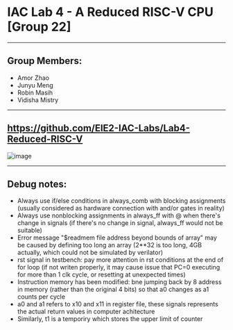 # IAC Lab 4 - A Reduced RISC-V CPU [Group 22]
---
## Group Members:
- Amor Zhao
- Junyu Meng
- Robin Masih
- Vidisha Mistry
---

https://github.com/EIE2-IAC-Labs/Lab4-Reduced-RISC-V
---

![image](https://user-images.githubusercontent.com/87839533/203973935-0802a4c2-0315-46ae-9c5c-e89835aafddb.png)

---

## Debug notes: 

- Always use if/else conditions in always_comb with blocking assignments
(usually considered as hardware connection with and/or gates in reality)
- Always use nonblocking assignments in always_ff with @ when there's change in signals
(if there's no change in signal, always_ff would not be suitable)
- Error message "$readmem file address beyond bounds of array" may be caused by defining too long an array
(2**32 is too long, 4GB actually, which could not be simulated by verilator)
- rst signal in testbench: pay more attention in rst conditions at the end of for loop
(if not writen properly, it may cause issue that PC=0 executing for more than 1 clk cycle, or resetting at unexpected times)
- Instruction memory has been modified: bne jumping back by 8 address in memory (rather than the original 4 bits) so that a0 changes as a1 counts per cycle
- a0 and a1 refers to x10 and x11 in register file, these signals represents the actual return values in computer achitecture
- Similarly, t1 is a temporiry which stores the upper limit of counter
